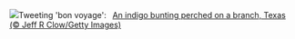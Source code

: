 ![](https://www.bing.com/th?id=OHR.TexasIndigoBunting_EN-US0916417036_UHD.jpg&w=1000)Tweeting 'bon voyage':&nbsp;&ensp;[An indigo bunting perched on a branch, Texas (© Jeff R Clow/Getty Images)](https://www.bing.com/th?id=OHR.TexasIndigoBunting_EN-US0916417036_UHD.jpg)
<br><br/>
